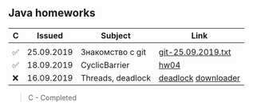 [//]: # (Symbols: ✅ ❌ )
## Java homeworks
С|Issued    |Subject|Link
-|----------|-------|----
|||
✅|25.09.2019| Знакомство с git |[git-25.09.2019.txt](https://github.com/TheHACKATHON/javahw/blob/master/git-25.09.2019.txt)
✅|18.09.2019|CyclicBarrier|[hw04](https://github.com/TheHACKATHON/javahw/tree/master/hw04)
❌ |16.09.2019|Threads, deadlock|[deadlock](https://github.com/TheHACKATHON/javahw/tree/master/deadlock) [downloader](https://github.com/TheHACKATHON/javahw/tree/master/downloader)

> C - Completed